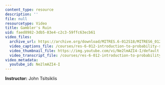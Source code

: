 ```yaml
---
content_type: resource
description: ''
file: null
resourcetype: Video
title: Gambler's Ruin
uid: faed8982-3db5-83e4-c2c3-59ffc63ecb61
video_files:
  archive_url: https://archive.org/download/MITRES.6-012S18/MITRES6_012S18_L26-09_300k.mp4
  video_captions_file: /courses/res-6-012-introduction-to-probability-spring-2018/a8bafa9c69835d3b80130881e7da1a09_Ne2lmAZI4-I.vtt
  video_thumbnail_file: https://img.youtube.com/vi/Ne2lmAZI4-I/default.jpg
  video_transcript_file: /courses/res-6-012-introduction-to-probability-spring-2018/cde905a8cd7e53529c4fe999b70790fa_Ne2lmAZI4-I.pdf
video_metadata:
  youtube_id: Ne2lmAZI4-I
---
```


**Instructor:** John Tsitsiklis